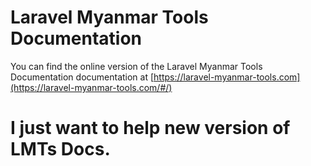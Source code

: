 # Laravel Myanmar Tools Documentation

You can find the online version of the Laravel Myanmar Tools Documentation documentation at [https://laravel-myanmar-tools.com](https://laravel-myanmar-tools.com/#/)

# I just want to help new version of LMTs Docs.